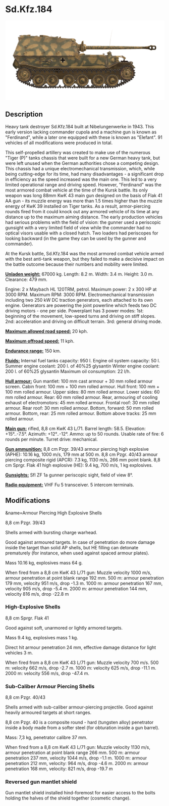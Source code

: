 # Sd.Kfz.184

![_sdkfz184](../images/_sdkfz184.png)

## Description

Heavy tank destroyer Sd.Kfz.184 built at Nibelungenwerke in 1943. This early version lacking commander cupola and a machine gun is known as "Ferdinand", while a later one equipped with these is known as "Elefant". 91 vehicles of all modifications were produced in total.

This self-propelled artillery was created to make use of the numerous "Tiger (P)" tanks chassis that were built for a new German heavy tank, but were left unused when the German authorities chose a competing design. This chassis had a unique electromechanical transmission, which, while being cutting-edge for its time, had many disadvantages - a significant drop in efficiency as the speed increased was the main one. This led to a very limited operational range and driving speed. However, "Ferdinand" was the most armored combat vehicle at the time of the Kursk battle. Its only weapon was long 88mm KwK 43 main gun designed on the basis of Flak 41 AA gun - its muzzle energy was more than 1.5 times higher than the muzzle energy of KwK 39 installed on Tiger tanks. As a result, armor-piercing rounds fired from it could knock out any armored vehicle of its time at any distance up to the maximum aiming distance. The early production vehicles had serious problems with the field of vision: the gunner used a periscopic gunsight with a very limited field of view while the commander had no optical visors usable with a closed hatch. Two loaders had periscopes for looking backward (in the game they can be used by the gunner and commander).

At the Kursk battle, Sd.Kfz.184 was the most armored combat vehicle armed with the best anti-tank weapon, but they failed to make a decisive impact on the battle outcome because their numbers and mobility were limited.

<b><u>Unladen weight:</u></b> 67000 kg.
Length: 8.2 m.
Width: 3.4 m.
Height: 3.0 m.
Clearance: 479 mm.

Engine: 2 x Maybach HL 120TRM, petrol.
Maximum power: 2 x 300 HP at 3000 RPM.
Maximum RPM: 3000 RPM.
Electromechanical transmission including two 250 kW DC traction generators, each attached to its own engine. Generators are powering the joint powerline which feeds two DC driving motors - one per side.
Powerplant has 3 power modes:
1st: beginning of the movement, low-speed turns and driving on stiff slopes.
2nd: acceleration and driving on difficult terrain.
3rd: general driving mode.

<b><u>Maximum allowed road speed:</u></b> 20 kph.

<b><u>Maximum offroad speed:</u></b> 11 kph.

<b><u>Endurance range:</u></b> 150 km.

<b><u>Fluids:</u></b>
Internal fuel tanks capacity: 950 l.
Engine oil system capacity: 50 l.
Summer engine coolant: 200 l. of 40%25 glysantin
Winter engine coolant: 200 l. of 60%25 glysantin
Maximum oil consumption: 22 l/h.

<b><u>Hull armour:</u></b>
Gun mantlet: 100 mm cast armour + 30 mm rolled armour screen.
Cabin front: 100 mm + 100 mm rolled armour.
Hull front: 100 mm + 100 mm rolled armour.
Upper sides: 80 mm rolled armour.
Lower sides: 60 mm rolled armour.
Rear: 60 mm rolled armour.
Rear, armouring of cooling exhaust of electromotors: 45 mm rolled armour.
Frontal roof: 30 mm rolled armour.
Rear roof: 30 mm rolled armour.
Bottom, forward: 50 mm rolled armour.
Bottom, rear: 25 mm rolled armour.
Bottom above tracks: 25 mm rolled armour.

<b><u>Main gun:</u></b> rifled, 8,8 cm KwK 43 L/71.
Barrel length: 58.5.
Elevation: +15°..-7.5°.
Azimuth: +12°..-12°.
Ammo: up to 50 rounds.
Usable rate of fire: 6 rounds per minute.
Turret drive: mechanical.

<b><u>Gun ammunition:</u></b>
8,8 cm Pzgr. 39/43 armour piercing high explosive (APHE): 10.16 kg, 1000 m/s, 179 mm at 500 m.
8,8 cm Pzgr. 40/43 armour piercing composite rigid (APCR): 7.3 kg, 1130 m/s, 266 mm point blank.
8,8 cm Sprgr. Flak 41 high explosive (HE): 9.4 kg, 700 m/s, 1 kg explosives.

<b><u>Gunsights:</u></b>
Sfl ZF 1a gunner periscopic sight, field of view 8°.

<b><u>Radio equipment:</u></b>
VHF Fu 5 transceiver.
5 intercom terminals.


## Modifications
&name=Armour Piercing High Explosive Shells

8,8 cm Pzgr. 39/43

Shells armed with bursting charge warhead.

Good against armoured targets. In case of penetration do more damage inside the target than solid AP shells, but HE filling can detonate prematurely (for instance, when used against spaced armour plates).

Mass 10.16 kg, explosives mass 64 g.

When fired from a 8,8 cm KwK 43 L/71 gun:
Muzzle velocity 1000 m/s, armour penetration at point blank range 192 mm.
500 m: armour penetration 179 mm, velocity 951 m/s, drop -1.3 m.
1000 m: armour penetration 167 mm, velocity 905 m/s, drop -5.4 m.
2000 m: armour penetration 144 mm, velocity 816 m/s, drop -22.8 m
### High-Explosive Shells

8,8 cm Sprgr. Flak 41

Good against soft, unarmored or lightly armored targets.

Mass 9.4 kg, explosives mass 1 kg.

Direct hit armour penetration 24 mm, effective damage distance for light vehicles 3 m.

When fired from a 8,8 cm KwK 43 L/71 gun:
Muzzle velocity 700 m/s.
500 m: velocity 662 m/s, drop -2.7 m.
1000 m: velocity 625 m/s, drop -11.1 m.
2000 m: velocity 556 m/s, drop -47.4 m.
### Sub-Caliber Armour Piercing Shells

8,8 cm Pzgr. 40/43

Shells armed with sub-caliber armour-piercing projectile. Good against heavily armoured targets at short ranges.

8,8 cm Pzgr. 40 is a composite round - hard (tungsten alloy) penetrator inside a body made from a softer steel (for obturation inside a gun barrel).

Mass: 7,3 kg, penetrator calibre 37 mm.

When fired from a 8,8 cm KwK 43 L/71 gun:
Muzzle velocity 1130 m/s, armour penetration at point blank range 266 mm.
500 m: armour penetration 237 mm, velocity 1044 m/s, drop -1.1 m.
1000 m: armour penetration 212 mm, velocity: 964 m/s, drop -4.6 m.
2000 m: armour penetration 168 mm, velocity: 821 m/s, drop -19.7 m
### Reversed gun mantlet shield

Gun mantlet shield installed hind-foremost for easier access to the bolts holding the halves of the shield together (cosmetic change).
